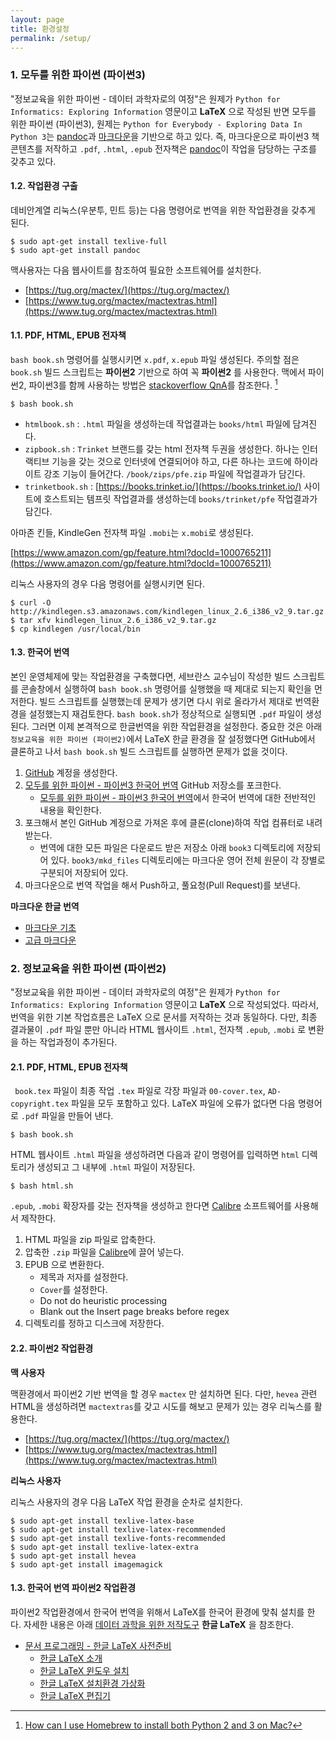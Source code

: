 ```yaml
---
layout: page
title: 환경설정
permalink: /setup/
---
```


### 1. 모두를 위한 파이썬 (파이썬3)

"정보교육을 위한 파이썬 - 데이터 과학자로의 여정"은 
원제가 `Python for Informatics: Exploring Information` 영문이고 **LaTeX** 으로 작성된 반면 모두를 위한 파이썬 (파이썬3), 원제는 `Python for Everybody - Exploring Data In Python 3`는 [pandoc](http://pandoc.org/)과 [마크다운](https://daringfireball.net/projects/markdown/)을 기반으로 하고 있다. 즉, 마크다운으로 파이썬3 책 콘텐츠를 저작하고 `.pdf`, `.html`, `.epub` 전자책은 [pandoc](http://pandoc.org/)이 작업을 담당하는 구조를 갖추고 있다.

#### 1.2. 작업환경 구출

데비안계열 리눅스(우분투, 민트 등)는 다음 명령어로 번역을 위한 작업환경을 갖추게 된다.

~~~ 
$ sudo apt-get install texlive-full
$ sudo apt-get install pandoc
~~~


맥사용자는 다음 웹사이트를 참조하여 필요한 소프트웨어를 설치한다.

- [https://tug.org/mactex/](https://tug.org/mactex/)
- [https://www.tug.org/mactex/mactextras.html](https://www.tug.org/mactex/mactextras.html)

#### 1.1. PDF, HTML, EPUB 전자책 

`bash book.sh` 명령어를 실행시키면 `x.pdf`, `x.epub` 파일 생성된다. 주의할 점은 `book.sh` 빌드 스크립트는 **파이썬2** 기반으로 하여 꼭 **파이썬2** 를 사용한다. 맥에서 파이썬2, 파이썬3를 함께 사용하는 방법은 [stackoverflow QnA](http://stackoverflow.com/questions/18671253/how-can-i-use-homebrew-to-install-both-python-2-and-3-on-mac)를 참조한다.
[^python2-python3]

[^python2-python3]: [How can I use Homebrew to install both Python 2 and 3 on Mac?](http://stackoverflow.com/questions/18671253/how-can-i-use-homebrew-to-install-both-python-2-and-3-on-mac)

~~~ 
$ bash book.sh
~~~

- `htmlbook.sh` : `.html` 파일을 생성하는데 작업결과는 `books/html` 파일에 담겨진다.
- `zipbook.sh` : `Trinket` 브랜드를 갖는 html 전자책 두권을 생성한다. 하나는 인터랙티브 기능을 갖는 것으로 인터넷에 연결되어야 하고, 다른 하나는 코드에 하이라이트 강조 기능이 들어간다. `/book/zips/pfe.zip` 파일에 작업결과가 담긴다.
- `trinketbook.sh` : [https://books.trinket.io/](https://books.trinket.io/) 사이트에 호스트되는 템프릿 작업결과를 생성하는데 `books/trinket/pfe` 작업결과가 담긴다.

아마존 킨들, KindleGen 전자책 파일 `.mobi`는 `x.mobi`로 생성된다. 

[https://www.amazon.com/gp/feature.html?docId=1000765211](https://www.amazon.com/gp/feature.html?docId=1000765211)

리눅스 사용자의 경우 다음 명령어를 실행시키면 된다.

~~~
$ curl -O http://kindlegen.s3.amazonaws.com/kindlegen_linux_2.6_i386_v2_9.tar.gz
$ tar xfv kindlegen_linux_2.6_i386_v2_9.tar.gz 
$ cp kindlegen /usr/local/bin
~~~


#### 1.3. 한국어 번역

본인 운영체제에 맞는 작업환경을 구축했다면, 세브란스 교수님이 작성한 빌드 스크립트를 콘솔창에서 실행하여 `bash book.sh` 명령어를 실행했을 때 제대로 되는지 확인을 먼저한다. 빌드 스크립트를 실행했는데 문제가 생기면 다시 위로 올라가서 제대로 번역환경을 설정했는지 재검토한다. `bash book.sh`가 정상적으로 실행되면 `.pdf` 파일이 생성된다. 그러면 이제 본격적으로 한글번역을 위한 작업환경을 설정한다. 중요한 것은 아래 `정보교육을 위한 파이썬 (파이썬2)`에서 LaTeX 한글 환경을 잘 설정했다면 GitHub에서 클론하고 나서 `bash book.sh` 빌드 스크립트를 실행하면 문제가 없을 것이다.

1. [GitHub](https://github.com) 계정을 생성한다.
1. [모두를 위한 파이썬 - 파이썬3 한국어 번역](https://github.com/statkclee/pythonlearn-kr) GitHub 저장소를 포크한다.
    - [모두를 위한 파이썬 - 파이썬3 한국어 번역](https://statkclee.github.io/pythonlearn-kr)에서 한국어 번역에 대한 전반적인 내용을 확인한다.
1. 포크해서 본인 GitHub 계정으로 가져온 후에 클론(clone)하여 작업 컴퓨터로 내려받는다.
    - 번역에 대한 모든 파일은 다운로드 받은 저장소 아래 `book3` 디렉토리에 저장되어 있다. `book3/mkd_files` 디렉토리에는 마크다운 영어 전체 원문이 각 장별로 구분되어 저장되어 있다. 
1. 마크다운으로 번역 작업을 해서 Push하고, 풀요청(Pull Request)를 보낸다.

**마크다운 한글 번역**

- [마크다운 기초](http://statkclee.github.io/modern-scientific-authoring/02-markdown-kr.html)
- [고급 마크다운](http://statkclee.github.io/modern-scientific-authoring/03-advanced-kr.html)


### 2. 정보교육을 위한 파이썬 (파이썬2)

"정보교육을 위한 파이썬 - 데이터 과학자로의 여정"은 
원제가 `Python for Informatics: Exploring Information` 영문이고 **LaTeX** 으로 작성되었다.
따라서, 번역을 위한 기본 작업흐름은 LaTeX 으로 문서를 저작하는 것과 동일하다. 다만, 최종 결과물이 `.pdf` 파일 뿐만 아니라 HTML 웹사이트 `.html`, 전자책 `.epub`, `.mobi` 로 변환을 하는 작업과정이 추가된다.

#### 2.1. PDF, HTML, EPUB 전자책 

` book.tex` 파일이 최종 작업 `.tex` 파일로 각장 파일과 `00-cover.tex`, `AD-copyright.tex` 파일을 모두 포함하고 있다. LaTeX 파일에 오류가 없다면 다음 명령어로 `.pdf` 파일을 만들어 낸다.

~~~ 
$ bash book.sh
~~~ 


HTML 웹사이트 `.html` 파일을 생성하려면 다음과 같이 명령어를 입력하면 `html` 디렉토리가 생성되고 그 내부에 `.html` 파일이 저장된다.

~~~ 
$ bash html.sh
~~~ 


`.epub`, `.mobi` 확장자를 갖는 전자책을 생성하고 한다면 [Calibre](http://www.calibre-ebook.com/) 소프트웨어를 사용해서 제작한다.

1. HTML 파일을 zip 파일로 압축한다.
1. 압축한 `.zip` 파일을 [Calibre](http://www.calibre-ebook.com/)에 끌어 넣는다.
1. EPUB 으로 변환한다.
    - 제목과 저자를 설정한다.
    - `Cover`를 설정한다.
    - Do not do heuristic processing
    - Blank out the Insert page breaks before regex
1. 디렉토리를 정하고 디스크에 저장한다.

#### 2.2. 파이썬2 작업환경 

**맥 사용자**

맥환경에서 파이썬2 기반 번역을 할 경우 `mactex` 만 설치하면 된다. 다만, `hevea` 관련 HTML을 생성하려면 `mactextras`를 갖고 시도를 해보고 문제가 있는 경우 리눅스를 활용한다.

- [https://tug.org/mactex/](https://tug.org/mactex/)
- [https://www.tug.org/mactex/mactextras.html](https://www.tug.org/mactex/mactextras.html)

**리눅스 사용자**

리눅스 사용자의 경우 다음 LaTeX 작업 환경을 순차로 설치한다.

~~~ 
$ sudo apt-get install texlive-latex-base
$ sudo apt-get install texlive-latex-recommended
$ sudo apt-get install texlive-fonts-recommended 
$ sudo apt-get install texlive-latex-extra
$ sudo apt-get install hevea
$ sudo apt-get install imagemagick
~~~ 


#### 1.3. 한국어 번역 파이썬2 작업환경 

파이썬2 작업환경에서 한국어 번역을 위해서 LaTeX를 한국어 환경에 맞춰 설치를 한다. 자세한 내용은 아래 [데이터 과학을 위한 저작도구](https://statkclee.github.io/ds-authoring/) **한글 LaTeX** 을 참조한다.

- [문서 프로그래밍 - 한글 LaTeX 사전준비](https://statkclee.github.io/ds-authoring/latex.html)
    - [한글 LaTeX 소개](https://statkclee.github.io/ds-authoring/latex-intro.html)
    - [한글 LaTeX 윈도우 설치](https://statkclee.github.io/ds-authoring/latex-install-windows.html)
    - [한글 LaTeX 설치환경 가상화](https://statkclee.github.io/ds-authoring/latex-virtual.html)
    - [한글 LaTeX 편집기](https://statkclee.github.io/ds-authoring/latex-utils.html)


